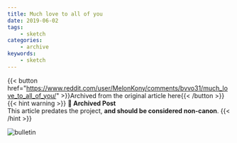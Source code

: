 ```yaml
---
title: Much love to all of you
date: 2019-06-02
tags:
    - sketch
categories:
    - archive
keywords:
    - sketch
---
```

{{< button href="https://www.reddit.com/user/MelonKony/comments/bvvo31/much_love_to_all_of_you/" >}}Archived from the original article here{{< /button >}}
{{< hint warning >}}
**🌸 Archived Post**  
This article predates the project, **and should be considered non-canon**.
{{< /hint >}}

![bulletin](/images/sketches/love.jpg)
